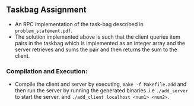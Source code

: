 ## Taskbag Assignment

* An RPC implementation of the task-bag described in `problem_statement.pdf`.
* The solution implemented above is such that the client queries item pairs in the taskbag which is implemented as an integer array and the server retrieves and sums the pair and then returns the sum to the client.

### Compilation and Execution:

* Compile the client and server by executing, `make -f Makefile.add` and then run the server by running the generated binaries .i.e `./add_server` to start the server. and `./add_client localhost <num1> <num2>`.

